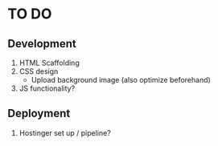# TO DO

## Development
1. HTML Scaffolding
2. CSS design
    - Upload background image (also optimize beforehand)
3. JS functionality?

## Deployment
1. Hostinger set up / pipeline?